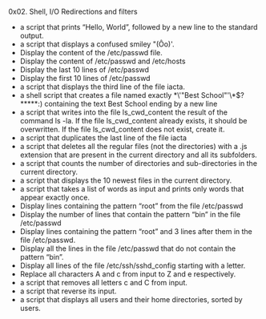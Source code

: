 0x02. Shell, I/O Redirections and filters

- a script that prints “Hello, World”, followed by a new line to the standard output.
- a script that displays a confused smiley "(Ôo)'.
- Display the content of the /etc/passwd file.
- Display the content of /etc/passwd and /etc/hosts
- Display the last 10 lines of /etc/passwd
- Display the first 10 lines of /etc/passwd
- a script that displays the third line of the file iacta.
- a shell script that creates a file named exactly \*\\'"Best School"\'\\*$\?\*\*\*\*\*:) containing the text Best School ending by a new line
- a script that writes into the file ls_cwd_content the result of the command ls -la. If the file ls_cwd_content already exists, it should be overwritten. If the file ls_cwd_content does not exist, create it.
- a script that duplicates the last line of the file iacta
- a script that deletes all the regular files (not the directories) with a .js extension that are present in the current directory and all its subfolders.
- a script that counts the number of directories and sub-directories in the current directory.
- a script that displays the 10 newest files in the current directory.
-  a script that takes a list of words as input and prints only words that appear exactly once.
- Display lines containing the pattern “root” from the file /etc/passwd
- Display the number of lines that contain the pattern “bin” in the file /etc/passwd
- Display lines containing the pattern “root” and 3 lines after them in the file /etc/passwd.
- Display all the lines in the file /etc/passwd that do not contain the pattern “bin”.
- Display all lines of the file /etc/ssh/sshd_config starting with a letter.
- Replace all characters A and c from input to Z and e respectively.
- a script that removes all letters c and C from input.
- a script that reverse its input.
- a script that displays all users and their home directories, sorted by users.
